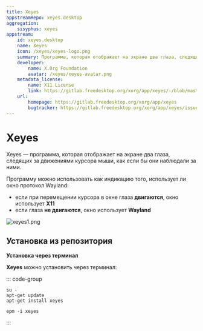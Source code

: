 ```yaml
---
title: Xeyes
appstreamRepo: xeyes.desktop
aggregation:
    sisyphus: xeyes
appstream:
    id: xeyes.desktop
    name: Xeyes
    icon: /xeyes/xeyes-logo.png
    summary: Программа, которая отображает на экране два глаза, следящих за движениями курсора мыши
    developer:
        name: X.Org Foundation
        avatar: /xeyes/xeyes-avatar.png
    metadata_license:
        name: X11 License
        link: https://gitlab.freedesktop.org/xorg/app/xeyes/-/blob/master/COPYING
    url:
        homepage: https://gitlab.freedesktop.org/xorg/app/xeyes
        bugtracker: https://gitlab.freedesktop.org/xorg/app/xeyes/issues
---
```


# Xeyes

Xeyes — программа, которая отображает на экране два глаза, следящих за движениями курсора мыши, как если бы они наблюдали за ними.

Программу можно использовать как индикацию того, использует ли окно протокол Wayland:

-   если при перемещении курсора в окне глаза **двигаются**, окно использует **X11**
-   если глаза **не двигаются**, окно использует **Wayland**

![xeyes1.png](/xeyes/xeyes1.png)

## Установка из репозитория

**Установка через терминал**

**Xeyes** можно установить через терминал:

::: code-group

```shell[apt-get]
su -
apt-get update
apt-get install xeyes
```

```shell[epm]
epm -i xeyes
```

:::
